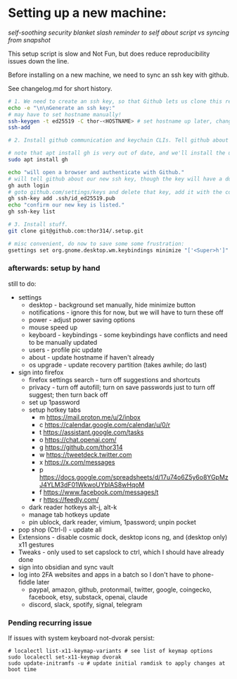 # Setting up a new machine:
*self-soothing security blanket slash reminder to self about script vs syncing from snapshot*

This setup script is slow and Not Fun, but does reduce reproducibility issues down the line.

Before installing on a new machine, we need to sync an ssh key with github. 

See changelog.md for short history.

```sh
# 1. We need to create an ssh key, so that Github lets us clone this repo.
echo -e "\n\nGenerate an ssh key:"
# may have to set hostname manually!
ssh-keygen -t ed25519 -C thor-<HOSTNAME> # set hostname up later, change this manually 
ssh-add

# 2. Install github communication and keychain CLIs. Tell github about the ssh key.

# note that apt install gh is very out of date, and we'll install the updated version later but this works fine now
sudo apt install gh

echo "will open a browser and authenticate with Github."
# will tell github about our new ssh key, though the key will have a dumb name (GitHub CLI)
gh auth login
# goto github.com/settings/keys and delete that key, add it with the correct name
gh ssh-key add .ssh/id_ed25519.pub
echo "confirm our new key is listed."
gh ssh-key list

# 3. Install stuff.
git clone git@github.com:thor314/.setup.git

# misc convenient, do now to save some some frustration:
gsettings set org.gnome.desktop.wm.keybindings minimize "['<Super>h']"
```

### afterwards: setup by hand 
still to do: 
- settings
    - desktop - background set manually, hide minimize button
    - notifications - ignore this for now, but we will have to turn these off
    - power - adjust power saving options
    - mouse speed up
    - keyboard - keybindings - some keybindings have conflicts and need to be manually updated
    - users - profile pic update
    - about - update hostname if haven't already
    - os upgrade - update recovery partition (takes awhile; do last)
- sign into firefox
    - firefox settings search - turn off suggestions and shortcuts
    - privacy - turn off autofill; turn on save passwords just to turn off suggest; then turn back off
    - set up 1password
    - setup hotkey tabs
        - m https://mail.proton.me/u/2/inbox
        - c https://calendar.google.com/calendar/u/0/r
        - t https://assistant.google.com/tasks
        - o https://chat.openai.com/
        - g https://github.com/thor314
        - w https://tweetdeck.twitter.com
        - x https://x.com/messages
        - p https://docs.google.com/spreadsheets/d/17u74o6Z5y6o8YGpMzJ4YLM3dF01WkwoUYblAS8wHqoM
        - f https://www.facebook.com/messages/t
        - r https://feedly.com/
    - dark reader hotkeys alt-j, alt-k
    - manage tab hotkeys update
    - pin ublock, dark reader, vimium, 1password; unpin pocket
- pop shop (Ctrl-I) - update all
- Extensions - disable cosmic dock, desktop icons ng, and (desktop only) x11 gestures
- Tweaks - only used to set capslock to ctrl, which I should have already done
- sign into obsidian and sync vault
- log into 2FA websites and apps in a batch so I don't have to phone-fiddle later
    - paypal, amazon, github, protonmail, twitter, google, coingecko, facebook, etsy, substack, openai, claude
    - discord, slack, spotify, signal, telegram

### Pending recurring issue
If issues with system keyboard not-dvorak persist:
```
# localectl list-x11-keymap-variants # see list of keymap options
sudo localectl set-x11-keymap dvorak
sudo update-initramfs -u # update initial ramdisk to apply changes at boot time
```
